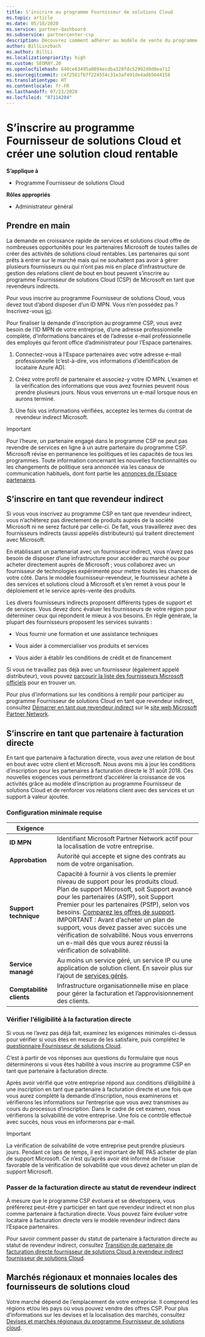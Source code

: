 ```yaml
---
title: S’inscrire au programme Fournisseur de solutions Cloud
ms.topic: article
ms.date: 05/18/2020
ms.service: partner-dashboard
ms.subservice: partnercenter-csp
description: Découvrez comment adhérer au modèle de vente du programme Fournisseur de solutions Cloud (CSP) qui convient le mieux à votre entreprise, comme revendeur indirect ou partenaire de facturation directe.
author: BillLinzbach
ms.author: BillLi
ms.localizationpriority: high
ms.custom: SEOMAY.20
ms.openlocfilehash: 640ce63495a0894ecdba328fdc52992d0d0ea712
ms.sourcegitcommit: c4f2561fb7f224554c31e3af491de4ad65644158
ms.translationtype: HT
ms.contentlocale: fr-FR
ms.lasthandoff: 07/23/2020
ms.locfileid: "87114284"
---
```

# <a name="enroll-in-the-cloud-solution-provider-program-and-build-a-profitable-cloud-solution-business"></a>S’inscrire au programme Fournisseur de solutions Cloud et créer une solution cloud rentable

**S’applique à**

- Programme Fournisseur de solutions Cloud  

**Rôles appropriés**

- Administrateur général

## <a name="get-started"></a>Prendre en main

La demande en croissance rapide de services et solutions cloud offre de nombreuses opportunités pour les partenaires Microsoft de toutes tailles de créer des activités de solutions cloud rentables. Les partenaires qui sont prêts à entrer sur le marché mais qui ne souhaitent pas avoir à gérer plusieurs fournisseurs ou qui n’ont pas mis en place d’infrastructure de gestion des relations client de bout en bout peuvent s’inscrire au programme Fournisseur de solutions Cloud (CSP) de Microsoft en tant que revendeurs indirects.

Pour vous inscrire au programme Fournisseur de solutions Cloud, vous devez tout d’abord disposer d’un ID MPN. Vous n’en possédez pas ? Inscrivez-vous [ici](https://epe.mspartner.microsoft.com/EPE/portal/en-US?partnerid=).

Pour finaliser la demande d’inscription au programme CSP, vous avez besoin de l’ID MPN de votre entreprise, d’une adresse professionnelle complète, d’informations bancaires et de l’adresse e-mail professionnelle des employés qui feront office d’administrateur pour l’Espace partenaires.

1. Connectez-vous à l’Espace partenaires avec votre adresse e-mail professionnelle (c’est-à-dire, vos informations d’identification de locataire Azure AD).

2. Créez votre profil de partenaire et associez-y votre ID MPN.
L’examen et la vérification des informations que vous avez fournies peuvent nous prendre plusieurs jours. Nous vous enverrons un e-mail lorsque nous en aurons terminé.

3. Une fois vos informations vérifiées, acceptez les termes du contrat de revendeur indirect Microsoft.

> [!IMPORTANT]  
> Pour l’heure, un partenaire engagé dans le programme CSP ne peut pas revendre de services en ligne à un autre partenaire du programme CSP. Microsoft révise en permanence les politiques et les capacités de tous les programmes. Toute information concernant les nouvelles fonctionnalités ou les changements de politique sera annoncée via les canaux de communication habituels, dont font partie les [annonces de l’Espace partenaires](announcements/index.md).

## <a name="enroll-as-an-indirect-reseller"></a>S’inscrire en tant que revendeur indirect

Si vous vous inscrivez au programme CSP en tant que revendeur indirect, vous n’achèterez pas directement de produits auprès de la société Microsoft ni ne serez facturé par celle-ci. De fait, vous travaillerez avec des fournisseurs indirects (aussi appelés distributeurs) qui traitent directement avec Microsoft.

En établissant un partenariat avec un fournisseur indirect, vous n’avez pas besoin de disposer d’une infrastructure pour accéder au marché ou pour acheter directement auprès de Microsoft ; vous collaborez avec un fournisseur de technologies expérimenté pour mettre toutes les chances de votre côté. Dans le modèle fournisseur-revendeur, le fournisseur achète à des services et solutions cloud à Microsoft et s’en remet à vous pour le déploiement et le service après-vente des produits.

Les divers fournisseurs indirects proposent différents types de support et de services. Vous devez donc évaluer les fournisseurs de votre région pour déterminer ceux qui répondent le mieux à vos besoins. En règle générale, la plupart des fournisseurs proposent les services suivants :

- Vous fournir une formation et une assistance techniques

- Vous aider à commercialiser vos produits et services

- Vous aider à établir les conditions de crédit et de financement

Si vous ne travaillez pas déjà avec un fournisseur (également appelé distributeur), vous pouvez [parcourir la liste des fournisseurs Microsoft officiels](https://partnercenter.microsoft.com/partner/find-a-provider) pour en trouver un.

Pour plus d’informations sur les conditions à remplir pour participer au programme Fournisseur de solutions Cloud en tant que revendeur indirect, consultez [Démarrer en tant que revendeur indirect](https://partner.microsoft.com/cloud-solution-provider/whats-required) sur le [site web Microsoft Partner Network](https://partner.microsoft.com/). 

## <a name="enroll-as-a-direct-bill-partner"></a>S’inscrire en tant que partenaire à facturation directe

En tant que partenaire à facturation directe, vous avez une relation de bout en bout avec votre client et Microsoft. Nous avons mis à jour les conditions d’inscription pour les partenaires à facturation directe le 31 août 2018. Ces nouvelles exigences vous permettront d’accélérer la croissance de vos activités grâce au modèle d’inscription au programme Fournisseur de solutions Cloud et de renforcer vos relations client avec des services et un support à valeur ajoutée. 

### <a name="minimum-requirements"></a>Configuration minimale requise

|**Exigence**|                             |
|--------------------------------|--------------------------------------------------------------|
|**ID MPN**   |Identifiant Microsoft Partner Network actif pour la localisation de votre entreprise.    |
|**Approbation**   |Autorité qui accepte et signe des contrats au nom de votre organisation.|
|**Support technique**   |Capacité à fournir à vos clients le premier niveau de support pour les produits cloud. <br>Plan de support Microsoft, soit Support avancé pour les partenaires (ASfP), soit Support Premier pour les partenaires (PSfP), selon vos besoins. [Comparez les offres de support](https://partner.microsoft.com/support/partnersupport).<br> IMPORTANT : Avant d’acheter un plan de support, vous devez passer avec succès une vérification de solvabilité. Nous vous enverrons un e-mail dès que vous aurez réussi la vérification de solvabilité. |
|**Service managé**   |Au moins un service géré, un service IP ou une application de solution client. En savoir plus sur l’ajout de [services gérés](https://partner.microsoft.com/business-opportunities/managed-services-provider).|
|**Comptabilité clients** |Infrastructure organisationnelle mise en place pour gérer la facturation et l’approvisionnement des clients.

### <a name="verify-direct-bill-eligibility"></a>Vérifier l’éligibilité à la facturation directe

Si vous ne l’avez pas déjà fait, examinez les exigences minimales ci-dessus pour vérifier si vous êtes en mesure de les satisfaire, puis complétez le [questionnaire Fournisseur de solutions Cloud](https://partner.microsoft.com/cloud-solution-provider/assessment).

C’est à partir de vos réponses aux questions du formulaire que nous déterminerons si vous êtes habilité à vous inscrire au programme CSP en tant que partenaire à facturation directe.

Après avoir vérifié que votre entreprise répond aux conditions d’éligibilité à une inscription en tant que partenaire à facturation directe et une fois que vous aurez complété la demande d’inscription, nous examinerons et vérifierons les informations sur l’entreprise que vous avez transmises au cours du processus d’inscription. Dans le cadre de cet examen, nous vérifierons la solvabilité de votre entreprise. Une fois ce contrôle effectué avec succès, nous vous en informerons par e-mail.

>[!IMPORTANT]
>La vérification de solvabilité de votre entreprise peut prendre plusieurs jours. Pendant ce laps de temps, il est important de NE PAS acheter de plan de support Microsoft. Ce n’est qu’après avoir été informé de l’issue favorable de la vérification de solvabilité que vous devez acheter un plan de support Microsoft.

### <a name="transition-from-direct-bill-to-indirect-reseller"></a>Passer de la facturation directe au statut de revendeur indirect

À mesure que le programme CSP évoluera et se développera, vous préférerez peut-être y participer en tant que revendeur indirect et non plus comme partenaire à facturation directe. Vous pouvez faire évoluer votre locataire à facturation directe vers le modèle revendeur indirect dans l’Espace partenaires.

Pour savoir comment passer du statut de partenaire à facturation directe au statut de revendeur indirect, consultez [Transition de partenaire de facturation directe fournisseur de solutions Cloud à revendeur indirect fournisseur de solutions Cloud](transition-direct-to-indirect.md).

## <a name="csp-regional-markets-and-currencies"></a>Marchés régionaux et monnaies locales des fournisseurs de solutions cloud

Votre marché dépend de l’emplacement de votre entreprise. Il comprend les régions et/ou les pays où vous pouvez vendre des offres CSP. Pour plus d’informations sur les devises et la localisation des marchés, consultez [Devises et marchés régionaux du programme Fournisseur de solutions cloud](regional-authorization-overview.md).

